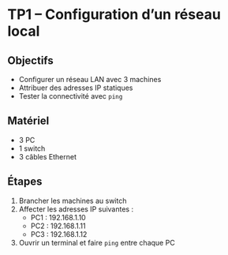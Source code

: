 # TP1 – Configuration d’un réseau local

## Objectifs
- Configurer un réseau LAN avec 3 machines
- Attribuer des adresses IP statiques
- Tester la connectivité avec `ping`

## Matériel
- 3 PC
- 1 switch
- 3 câbles Ethernet

## Étapes
1. Brancher les machines au switch
2. Affecter les adresses IP suivantes :
   - PC1 : 192.168.1.10
   - PC2 : 192.168.1.11
   - PC3 : 192.168.1.12
3. Ouvrir un terminal et faire `ping` entre chaque PC

